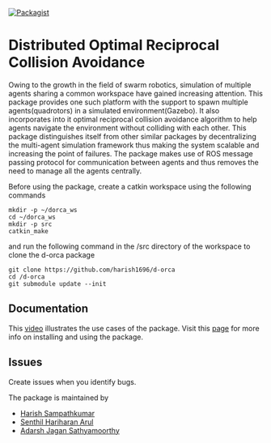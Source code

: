 [![Packagist](https://img.shields.io/pypi/l/Django.svg)](LICENSE)

# Distributed Optimal Reciprocal Collision Avoidance
Owing to the growth in the field of swarm robotics, simulation of multiple agents sharing a common workspace have gained increasing attention. This package provides one such platform with the support to spawn multiple agents(quadrotors) in a simulated environment(Gazebo). It also incorporates into it optimal reciprocal collision avoidance algorithm to help agents navigate the environment without colliding with each other. This package distinguishes itself from other similar packages by decentralizing the multi-agent simulation framework thus making the system scalable and increasing the point of failures. The package makes use of ROS message passing protocol for communication between agents and thus removes the need to manage all the agents centrally.

Before using the package, create a catkin workspace using the following commands

```
mkdir -p ~/dorca_ws
cd ~/dorca_ws
mkdir -p src
catkin_make
```

and run the following command in the /src directory of the workspace to clone the d-orca package

```
git clone https://github.com/harish1696/d-orca
cd /d-orca
git submodule update --init
```
## Documentation
This [video](https://www.youtube.com/embed/LnALstxYSjM) illustrates the use cases of the package. Visit this [page](https://gamma.umd.edu/researchdirections/aerialswarm/dorca) for more info on installing and using the package.

## Issues
Create issues when you identify bugs.

The package is maintained by

- [Harish Sampathkumar](harish1696@gmail.com)
- [Senthil Hariharan Arul](senthilhariharana@gmail.com)
- [Adarsh Jagan Sathyamoorthy](adarshjagan3895@gmail.com)
